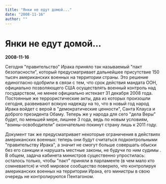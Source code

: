```yaml
---
title: "Янки не едут домой..."
date: "2008-11-16"
author: ""
---
```


# Янки не едут домой...

**2008-11-16** 

Сегодня "правительство" Ирака приняло так называемый "пакт безопасности", который предусматривает дальнейшее присутствие 150 тысяч американских военных на территории страны. Это решение единогласно одобрили в связи с тем, что срок действия мандата ООН, официально позволяющего США осуществлять военный контроль над государством, не менее официально истекает 31 декабря 2008 года. Постоянные же террористические акты, два из которых произошли сегодня, развеивают всякую надежду на то, что в новый год народ Ирака войдет с верой в "демократические ценности", Санта Клауса и доброго президента Обаму. Теперь же у народа для сего "дела Веры" будет, по меньшей мере, лишнее 3 года, ведь по новым условиям, "воины-освободители" окончательно покинут страну лишь к 2011 году.

Документ так же предусматривает некоторые ограничения в действиях американских военных: теперь они будут считаться подконтрольными "правительству Ирака", а значит не смогут больше совершать обыски без его санкции и нарушать местные законы, не будучи по ним судимы . В общем, задача кабинета министров существенно упростилась: осталось только, чтобы "пакт" приняли в парламенте (в чем мало кто сомневается) и чтоб мировое сообщество поверило, что контролируя американских военных на территории Ирака, его министры в свою очередь не контролируются Пентагоном.